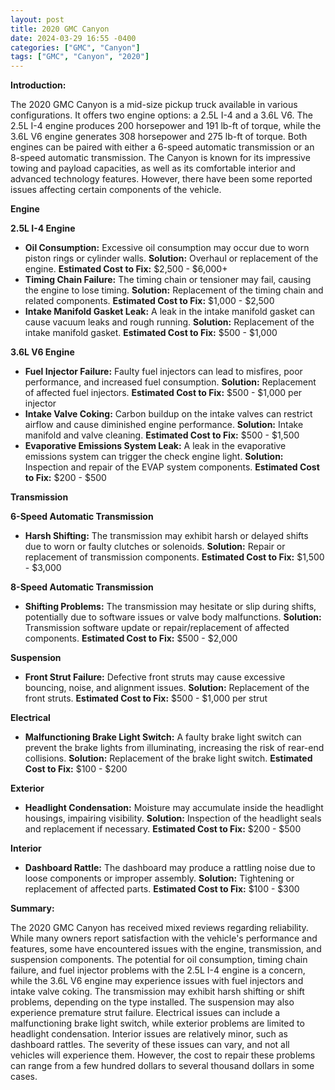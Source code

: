 ```yaml
---
layout: post
title: 2020 GMC Canyon
date: 2024-03-29 16:55 -0400
categories: ["GMC", "Canyon"]
tags: ["GMC", "Canyon", "2020"]
---
```

**Introduction:**

The 2020 GMC Canyon is a mid-size pickup truck available in various configurations. It offers two engine options: a 2.5L I-4 and a 3.6L V6. The 2.5L I-4 engine produces 200 horsepower and 191 lb-ft of torque, while the 3.6L V6 engine generates 308 horsepower and 275 lb-ft of torque. Both engines can be paired with either a 6-speed automatic transmission or an 8-speed automatic transmission. The Canyon is known for its impressive towing and payload capacities, as well as its comfortable interior and advanced technology features. However, there have been some reported issues affecting certain components of the vehicle.

**Engine**

**2.5L I-4 Engine**

* **Oil Consumption:** Excessive oil consumption may occur due to worn piston rings or cylinder walls. **Solution:** Overhaul or replacement of the engine. **Estimated Cost to Fix:** $2,500 - $6,000+
* **Timing Chain Failure:** The timing chain or tensioner may fail, causing the engine to lose timing. **Solution:** Replacement of the timing chain and related components. **Estimated Cost to Fix:** $1,000 - $2,500
* **Intake Manifold Gasket Leak:** A leak in the intake manifold gasket can cause vacuum leaks and rough running. **Solution:** Replacement of the intake manifold gasket. **Estimated Cost to Fix:** $500 - $1,000

**3.6L V6 Engine**

* **Fuel Injector Failure:** Faulty fuel injectors can lead to misfires, poor performance, and increased fuel consumption. **Solution:** Replacement of affected fuel injectors. **Estimated Cost to Fix:** $500 - $1,000 per injector
* **Intake Valve Coking:** Carbon buildup on the intake valves can restrict airflow and cause diminished engine performance. **Solution:** Intake manifold and valve cleaning. **Estimated Cost to Fix:** $500 - $1,500
* **Evaporative Emissions System Leak:** A leak in the evaporative emissions system can trigger the check engine light. **Solution:** Inspection and repair of the EVAP system components. **Estimated Cost to Fix:** $200 - $500

**Transmission**

**6-Speed Automatic Transmission**

* **Harsh Shifting:** The transmission may exhibit harsh or delayed shifts due to worn or faulty clutches or solenoids. **Solution:** Repair or replacement of transmission components. **Estimated Cost to Fix:** $1,500 - $3,000

**8-Speed Automatic Transmission**

* **Shifting Problems:** The transmission may hesitate or slip during shifts, potentially due to software issues or valve body malfunctions. **Solution:** Transmission software update or repair/replacement of affected components. **Estimated Cost to Fix:** $500 - $2,000

**Suspension**

* **Front Strut Failure:** Defective front struts may cause excessive bouncing, noise, and alignment issues. **Solution:** Replacement of the front struts. **Estimated Cost to Fix:** $500 - $1,000 per strut

**Electrical**

* **Malfunctioning Brake Light Switch:** A faulty brake light switch can prevent the brake lights from illuminating, increasing the risk of rear-end collisions. **Solution:** Replacement of the brake light switch. **Estimated Cost to Fix:** $100 - $200

**Exterior**

* **Headlight Condensation:** Moisture may accumulate inside the headlight housings, impairing visibility. **Solution:** Inspection of the headlight seals and replacement if necessary. **Estimated Cost to Fix:** $200 - $500

**Interior**

* **Dashboard Rattle:** The dashboard may produce a rattling noise due to loose components or improper assembly. **Solution:** Tightening or replacement of affected parts. **Estimated Cost to Fix:** $100 - $300

**Summary:**

The 2020 GMC Canyon has received mixed reviews regarding reliability. While many owners report satisfaction with the vehicle's performance and features, some have encountered issues with the engine, transmission, and suspension components. The potential for oil consumption, timing chain failure, and fuel injector problems with the 2.5L I-4 engine is a concern, while the 3.6L V6 engine may experience issues with fuel injectors and intake valve coking. The transmission may exhibit harsh shifting or shift problems, depending on the type installed. The suspension may also experience premature strut failure. Electrical issues can include a malfunctioning brake light switch, while exterior problems are limited to headlight condensation. Interior issues are relatively minor, such as dashboard rattles. The severity of these issues can vary, and not all vehicles will experience them. However, the cost to repair these problems can range from a few hundred dollars to several thousand dollars in some cases.
